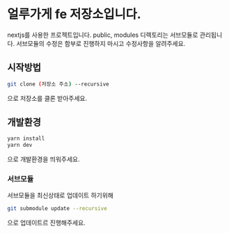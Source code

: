 # 얼루가게 fe 저장소입니다.

nextjs를 사용한 프로젝트입니다.
public, modules 디렉토리는 서브모듈로 관리됩니다.
서브모듈의 수정은 함부로 진행하지 마시고 수정사항을 알려주세요.

## 시작방법

```bash
git clone (저장소 주소) --recursive
```
으로 저장소를 클론 받아주세요.

## 개발환경 

```bash
yarn install
yarn dev
```
으로 개발환경을 띄워주세요.

### 서브모듈

서브모듈을 최신상태로 업데이트 하기위해 
```bash
git submodule update --recursive
```
으로 업데이트르 진행해주세요.
